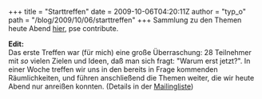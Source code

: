 +++
title = "Starttreffen"
date = 2009-10-06T04:20:11Z
author = "typ_o"
path = "/blog/2009/10/06/starttreffen"
+++
Sammlung zu den Themen heute Abend
[hier](http://flipdot.org/wiki/index.php?title=Flipdot_Treffen/2009-10-06),
pse contribute.

**Edit:**  
Das erste Treffen war (für mich) eine große Überraschung: 28 Teilnehmer
mit *so* vielen Zielen und Ideen, daß man sich fragt: "Warum erst
jetzt?". In einer Woche treffen wir uns in den bereits in Frage
kommenden Räumlichkeiten, und führen anschließend die Themen weiter, die
wir heute Abend nur anreißen konnten. (Details in der
[Mailingliste](http://flipdot.org/blog/index.php?/pages/contactform.html))
